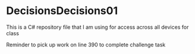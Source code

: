 # DecisionsDecisions01

This is a C# repository file that I am using for access across all devices for class

Reminder to pick up work on line 390 to complete challenge task
